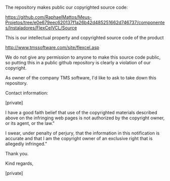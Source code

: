 The repository makes public our copyrighted source code:

https://github.com/RaphaelMattos/Meus-Projetos/tree/e0e679eec620137f1a26b42d485251662d746737/componentes/Instaladores/FlexCelVCL/Source

This is our intellectual property and copyrighted source code of the product

http://www.tmssoftware.com/site/flexcel.asp

We do not give any permission to anyone to make this source code public, so
putting this in a public github repository is clearly a violation of our
copyright.

As owner of the company TMS software, I'd like to ask to take down this
repository.

Contact information:

[private]

I have a good faith belief that use of the copyrighted materials described
above on the infringing web pages is not authorized by the copyright owner,
or its agent, or the law."

I swear, under penalty of perjury, that the information in this notification
is accurate and that I am the copyright owner of an exclusive right that is
allegedly infringed."

Thank you.

Kind regards,

[private]
